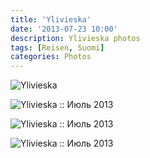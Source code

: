 ```yaml
---
title: 'Ylivieska'
date: '2013-07-23 10:00'
description: Ylivieska photos
tags: [Reisen, Suomi]
categories: Photos
---
```

<div class='preview'><img src='{{urls.media}}/Ylivieska-OK.jpg' alt='Ylivieska'></div>

![Ylivieska :: Июль 2013]({{urls.media}}/5dd5cda0775dfafb2bf5adf02613b6df-600.jpg "Вокзал-вокзал.")

![Ylivieska :: Июль 2013]({{urls.media}}/d9e45f015a951860ec14396257176ab0-600.jpg "Гольф-клуб для бедных.")

![Ylivieska :: Июль 2013]({{urls.media}}/37565ddc6b172061c4cf7a0cf0e1d197-600.jpg "Так я бы написал портрет этого милого уютного города.")

